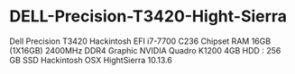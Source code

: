 # DELL-Precision-T3420-Hight-Sierra
Dell Precision T3420 Hackintosh EFI i7-7700 C236 Chipset RAM 16GB (1X16GB) 2400MHz DDR4 Graphic NVIDIA Quadro K1200 4GB HDD : 256 GB SSD Hackintosh OSX HightSierra 10.13.6
